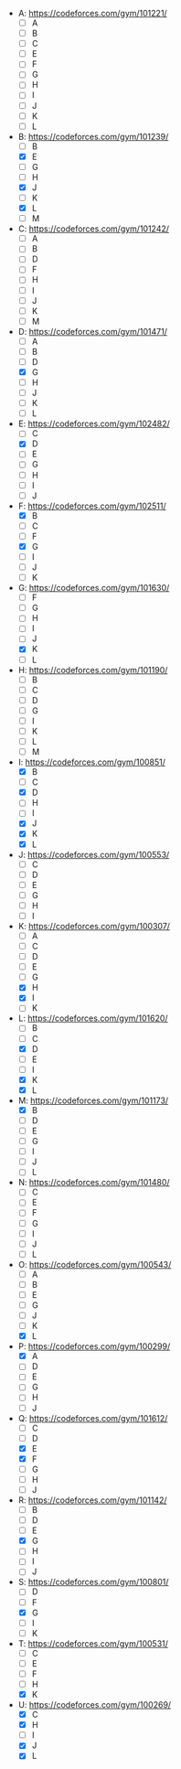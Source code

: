 - A: https://codeforces.com/gym/101221/
  - [ ] A
  - [ ] B
  - [ ] C
  - [ ] E
  - [ ] F
  - [ ] G
  - [ ] H
  - [ ] I
  - [ ] J
  - [ ] K
  - [ ] L
- B: https://codeforces.com/gym/101239/
  - [ ] B
  - [x] E
  - [ ] G
  - [ ] H
  - [x] J
  - [ ] K
  - [x] L
  - [ ] M
- C: https://codeforces.com/gym/101242/
  - [ ] A
  - [ ] B
  - [ ] D
  - [ ] F
  - [ ] H
  - [ ] I
  - [ ] J
  - [ ] K
  - [ ] M
- D: https://codeforces.com/gym/101471/
  - [ ] A
  - [ ] B
  - [ ] D
  - [x] G
  - [ ] H
  - [ ] J
  - [ ] K
  - [ ] L
- E: https://codeforces.com/gym/102482/
  - [ ] C
  - [x] D
  - [ ] E
  - [ ] G
  - [ ] H
  - [ ] I
  - [ ] J
- F: https://codeforces.com/gym/102511/
  - [x] B
  - [ ] C
  - [ ] F
  - [x] G
  - [ ] I
  - [ ] J
  - [ ] K
- G: https://codeforces.com/gym/101630/
  - [ ] F
  - [ ] G
  - [ ] H
  - [ ] I
  - [ ] J
  - [x] K
  - [ ] L
- H: https://codeforces.com/gym/101190/
  - [ ] B
  - [ ] C
  - [ ] D
  - [ ] G
  - [ ] I
  - [ ] K
  - [ ] L
  - [ ] M
- I: https://codeforces.com/gym/100851/
  - [x] B
  - [ ] C
  - [x] D
  - [ ] H
  - [ ] I
  - [x] J
  - [x] K
  - [x] L
- J: https://codeforces.com/gym/100553/
  - [ ] C
  - [ ] D
  - [ ] E
  - [ ] G
  - [ ] H
  - [ ] I
- K: https://codeforces.com/gym/100307/
  - [ ] A
  - [ ] C
  - [ ] D
  - [ ] E
  - [ ] G
  - [x] H
  - [x] I
  - [ ] K
- L: https://codeforces.com/gym/101620/
  - [ ] B
  - [ ] C
  - [x] D
  - [ ] E
  - [ ] I
  - [x] K
  - [x] L
- M: https://codeforces.com/gym/101173/
  - [x] B
  - [ ] D
  - [ ] E
  - [ ] G
  - [ ] I
  - [ ] J
  - [ ] L
- N: https://codeforces.com/gym/101480/
  - [ ] C
  - [ ] E
  - [ ] F
  - [ ] G
  - [ ] I
  - [ ] J
  - [ ] L
- O: https://codeforces.com/gym/100543/
  - [ ] A
  - [ ] B
  - [ ] E
  - [ ] G
  - [ ] J
  - [ ] K
  - [x] L
- P: https://codeforces.com/gym/100299/
  - [x] A
  - [ ] D
  - [ ] E
  - [ ] G
  - [ ] H
  - [ ] J
- Q: https://codeforces.com/gym/101612/
  - [ ] C
  - [ ] D
  - [x] E
  - [x] F
  - [ ] G
  - [ ] H
  - [ ] J
- R: https://codeforces.com/gym/101142/
  - [ ] B
  - [ ] D
  - [ ] E
  - [x] G
  - [ ] H
  - [ ] I
  - [ ] J
- S: https://codeforces.com/gym/100801/
  - [ ] D
  - [ ] F
  - [x] G
  - [ ] I
  - [ ] K
- T: https://codeforces.com/gym/100531/
  - [ ] C
  - [ ] E
  - [ ] F
  - [ ] H
  - [x] K
- U: https://codeforces.com/gym/100269/
  - [x] C
  - [x] H
  - [ ] I
  - [x] J
  - [x] L
